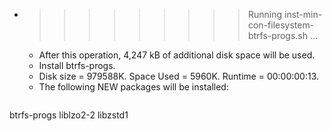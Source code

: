 * >>>>>>>>> Running inst-min-con-filesystem-btrfs-progs.sh ...
  * After this operation, 4,247 kB of additional disk space will be used.
  * Install btrfs-progs.
  * Disk size = 979588K. Space Used = 5960K. Runtime = 00:00:00:13.
  * The following NEW packages will be installed:
  ```bash
btrfs-progs liblzo2-2 libzstd1
  ```

